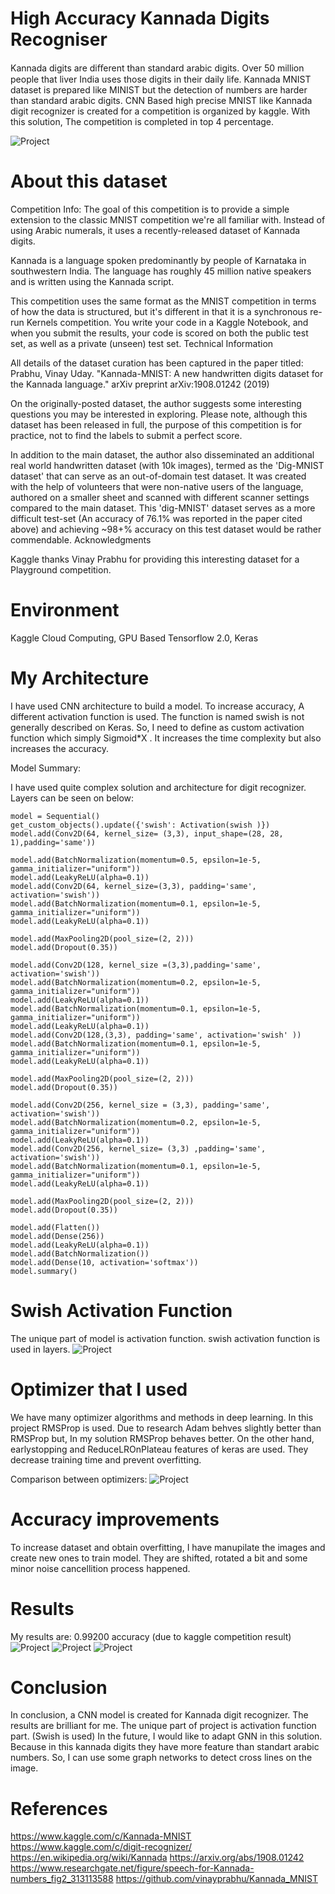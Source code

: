 # High Accuracy Kannada Digits Recogniser

Kannada digits are diﬀerent than standard arabic digits. Over 50 million people that liver India uses those digits in their daily life. Kannada MNIST dataset is prepared like MINIST but the detection of numbers are harder than standard arabic digits. CNN Based high precise MNIST like Kannada digit recognizer is created for a competition is organized by kaggle. With this solution, The competition is completed in top 4 percentage.

![Project](https://github.com/mcagriaksoy/HighPreciseKannadaDigitRecogniser/blob/master/kannada.png)

# About this dataset

Competition Info:
The goal of this competition is to provide a simple extension to the classic MNIST competition we're all familiar with. Instead of using Arabic numerals, it uses a recently-released dataset of Kannada digits.

Kannada is a language spoken predominantly by people of Karnataka in southwestern India. The language has roughly 45 million native speakers and is written using the Kannada script.

This competition uses the same format as the MNIST competition in terms of how the data is structured, but it's different in that it is a synchronous re-run Kernels competition. You write your code in a Kaggle Notebook, and when you submit the results, your code is scored on both the public test set, as well as a private (unseen) test set.
Technical Information

All details of the dataset curation has been captured in the paper titled: Prabhu, Vinay Uday. "Kannada-MNIST: A new handwritten digits dataset for the Kannada language." arXiv preprint arXiv:1908.01242 (2019)

On the originally-posted dataset, the author suggests some interesting questions you may be interested in exploring. Please note, although this dataset has been released in full, the purpose of this competition is for practice, not to find the labels to submit a perfect score.

In addition to the main dataset, the author also disseminated an additional real world handwritten dataset (with 10k images), termed as the 'Dig-MNIST dataset' that can serve as an out-of-domain test dataset. It was created with the help of volunteers that were non-native users of the language, authored on a smaller sheet and scanned with different scanner settings compared to the main dataset. This 'dig-MNIST' dataset serves as a more difficult test-set (An accuracy of 76.1% was reported in the paper cited above) and achieving ~98+% accuracy on this test dataset would be rather commendable.
Acknowledgments

Kaggle thanks Vinay Prabhu for providing this interesting dataset for a Playground competition.

# Environment

Kaggle Cloud Computing, GPU Based
Tensorflow 2.0, Keras

# My Architecture
I have used CNN architecture to build a model. To increase accuracy, A different activation function is used. The function is named swish is not generally described on Keras. So, I need to define as custom activation function which simply Sigmoid*X .
It increases the time complexity but also increases the accuracy.

Model Summary:

I have used quite complex solution and architecture for digit recognizer. Layers can be seen on below:
```
model = Sequential()
get_custom_objects().update({'swish': Activation(swish )})
model.add(Conv2D(64, kernel_size= (3,3), input_shape=(28, 28, 1),padding='same'))

model.add(BatchNormalization(momentum=0.5, epsilon=1e-5, gamma_initializer="uniform"))
model.add(LeakyReLU(alpha=0.1))
model.add(Conv2D(64, kernel_size=(3,3), padding='same', activation='swish'))
model.add(BatchNormalization(momentum=0.1, epsilon=1e-5, gamma_initializer="uniform"))
model.add(LeakyReLU(alpha=0.1))

model.add(MaxPooling2D(pool_size=(2, 2)))
model.add(Dropout(0.35))

model.add(Conv2D(128, kernel_size =(3,3),padding='same', activation='swish'))
model.add(BatchNormalization(momentum=0.2, epsilon=1e-5, gamma_initializer="uniform"))
model.add(LeakyReLU(alpha=0.1))
model.add(BatchNormalization(momentum=0.1, epsilon=1e-5, gamma_initializer="uniform"))
model.add(LeakyReLU(alpha=0.1))
model.add(Conv2D(128,(3,3), padding='same', activation='swish' ))
model.add(BatchNormalization(momentum=0.1, epsilon=1e-5, gamma_initializer="uniform"))
model.add(LeakyReLU(alpha=0.1))

model.add(MaxPooling2D(pool_size=(2, 2)))
model.add(Dropout(0.35))

model.add(Conv2D(256, kernel_size = (3,3), padding='same', activation='swish'))
model.add(BatchNormalization(momentum=0.2, epsilon=1e-5, gamma_initializer="uniform"))
model.add(LeakyReLU(alpha=0.1))
model.add(Conv2D(256, kernel_size= (3,3) ,padding='same', activation='swish'))
model.add(BatchNormalization(momentum=0.1, epsilon=1e-5, gamma_initializer="uniform"))
model.add(LeakyReLU(alpha=0.1))

model.add(MaxPooling2D(pool_size=(2, 2)))
model.add(Dropout(0.35))

model.add(Flatten())
model.add(Dense(256))
model.add(LeakyReLU(alpha=0.1))
model.add(BatchNormalization())
model.add(Dense(10, activation='softmax'))
model.summary()
```

# Swish Activation Function

The unique part of model is activation function. swish activation function is used in layers.
![Project](https://github.com/mcagriaksoy/HighPreciseKannadaDigitRecogniser/blob/master/swish.png)
# Optimizer that I used
We have many optimizer algorithms and methods in deep learning. In this project RMSProp is used. Due to research Adam behves slightly better than RMSProp but, In my solution RMSProp behaves better. On the other hand, earlystopping and ReduceLROnPlateau features of keras are used. They decrease training time and prevent overfitting.

Comparison between optimizers:
![Project](https://github.com/mcagriaksoy/HighPreciseKannadaDigitRecogniser/blob/master/gif.gif)

# Accuracy improvements

To increase dataset and obtain overfitting, I have manupilate the images and create new ones to train model. They are shifted, rotated a bit and some minor noise cancellition process happened.

# Results 
My results are: 0.99200 accuracy (due to kaggle competition result)
![Project](https://github.com/mcagriaksoy/HighPreciseKannadaDigitRecogniser/blob/master/accuracy.PNG)
![Project](https://github.com/mcagriaksoy/HighPreciseKannadaDigitRecogniser/blob/master/confusion%20matrix.PNG)
![Project](https://github.com/mcagriaksoy/HighPreciseKannadaDigitRecogniser/blob/master/tps.PNG)

# Conclusion

In conclusion, a CNN model is created for Kannada digit recognizer. The results are brilliant for me. 
The unique part of project is activation function part. (Swish is used) 
In the future, I would like to adapt GNN in this solution. Because in this kannada digits they have more feature than standart arabic numbers. So, I can use some graph networks to detect cross lines on the image.


# References
https://www.kaggle.com/c/Kannada-MNIST
https://www.kaggle.com/c/digit-recognizer/
https://en.wikipedia.org/wiki/Kannada
https://arxiv.org/abs/1908.01242
https://www.researchgate.net/figure/speech-for-Kannada-numbers_fig2_313113588
https://github.com/vinayprabhu/Kannada_MNIST

